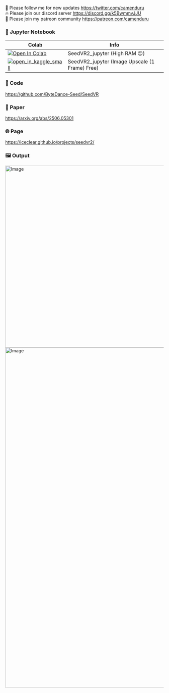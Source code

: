 🐣 Please follow me for new updates https://twitter.com/camenduru <br />
🔥 Please join our discord server https://discord.gg/k5BwmmvJJU <br />
🥳 Please join my patreon community https://patreon.com/camenduru <br />

### 🍊 Jupyter Notebook

| Colab | Info
| --- | --- |
[![Open In Colab](https://colab.research.google.com/assets/colab-badge.svg)](https://colab.research.google.com/github/camenduru/SeedVR2-jupyter/blob/main/SeedVR2_jupyter.ipynb) | SeedVR2_jupyter (High RAM 😐)
[![open_in_kaggle_small](https://user-images.githubusercontent.com/54370274/228924833-17316feb-d0fe-4249-90ba-682930ba11e5.svg)](https://www.kaggle.com/code/camenduru/SeedVR2) | SeedVR2_jupyter (Image Upscale (1 Frame) Free)

### 🧬 Code
https://github.com/ByteDance-Seed/SeedVR

### 📄 Paper
https://arxiv.org/abs/2506.05301

### 🌐 Page
https://iceclear.github.io/projects/seedvr2/

### 🖼 Output

<img width="1024" height="576" alt="Image" src="https://github.com/user-attachments/assets/231abb0e-1fc2-4c00-a443-1592ff3cadb2" />

<img width="1919" height="1079" alt="Image" src="https://github.com/user-attachments/assets/9409cdf6-f954-4f57-94f1-044ede5af527" />